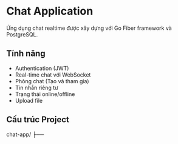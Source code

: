 # Chat Application

Ứng dụng chat realtime được xây dựng với Go Fiber framework và PostgreSQL.

## Tính năng

- Authentication (JWT)
- Real-time chat với WebSocket
- Phòng chat (Tạo và tham gia)
- Tin nhắn riêng tư
- Trạng thái online/offline
- Upload file

## Cấu trúc Project

chat-app/
├── 